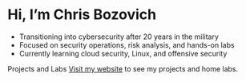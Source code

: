 # Hi, I’m Chris Bozovich

- Transitioning into cybersecurity after 20 years in the military
- Focused on security operations, risk analysis, and hands-on labs
- Currently learning cloud security, Linux, and offensive security

Projects and Labs
[Visit my website](https://CBozovich.github.io) to see my projects and home labs.
